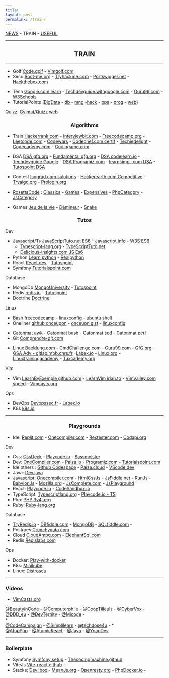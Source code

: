 ```yaml
---
title: 
layout: post
permalink: /train/
---
```


[NEWS](https://cylmat.github.io/news) - TRAIN - [USEFUL](https://cylmat.github.io/useful)

---
## <center>TRAIN</center>
---

* Golf [Code.golf](https://code.golf) - [Vimgolf.com](https://www.vimgolf.com) 
* Secu [Root-me.org](https://www.root-me.org) - [Tryhackme.com](https://tryhackme.com) - [Portswigger.net](https://portswigger.net/web-security) - [Hackthebox.com](https://www.hackthebox.com) 

- Tech [Google.com learn](https://developers.google.com/learn) - [Techdevguide.withgoogle.com](https://techdevguide.withgoogle.com) - [Guru99.com](https://www.guru99.com) - [W3Schools](https://www.w3schools.com)
- TutorialPoints ([BigData](https://www.tutorialspoint.com/big_data_tutorials.htm) - [db](https://www.tutorialspoint.com/database_tutorials.htm) - [mng](https://www.tutorialspoint.com/management_tutorials.htm) -[hack](https://www.tutorialspoint.com/ethical_hacking) - [ops](https://www.tutorialspoint.com/devops_tutorials.htm) - [prog](https://www.tutorialspoint.com/computer_programming_tutorials.htm) - [web](https://www.tutorialspoint.com/web_development_tutorials.htm))
  
Quizz: [Cylmat/Quizz web](https://github.com/cylmat/docs/blob/main/quizz_tech_web.md)


### <center>Algorithms</center> 

* Train [Hackerrank.com](https://www.hackerrank.com) - [Interviewbit.com](https://www.interviewbit.com/courses/programming) - [Freecodecamp.org](https://www.freecodecamp.org/learn) - [Leetcode.com](https://leetcode.com/explore) - [Codewars](https://www.codewars.com) - [Codechef.com certif](https://www.codechef.com/certification/data-structures-and-algorithms/prepare) - [Techiedelight](https://www.techiedelight.com) - [Codecademy.com](https://www.codecademy.com) - [Codingame.com](https://www.codingame.com) 
* DSA [DSA gfg.org](https://www.geeksforgeeks.org/data-structures) - [Fundamental gfg.org](https://www.geeksforgeeks.org/fundamentals-of-algorithms) - [DSA codelearn.io](https://codelearn.io/learning/data-structure-and-algorithms) - [Techdevguide Google](https://techdevguide.withgoogle.com/paths/data-structures-and-algorithms/) - [DSA Programiz.com](https://www.programiz.com/dsa) - [learnsimpli.com DSA](https://www.learnsimpli.com/data-structures-and-algorithms/) - [Tutospoint DSA](https://www.tutorialspoint.com/data_structures_algorithms/index.htm)

* Contest [Isograd.com solutions](https://www.isograd-testingservices.com/FR/solutions-challenges-de-code) - [Hackerearth.com Competitive](https://www.hackerearth.com/fr/getstarted-competitive-programming) - [Tryalgo.org](https://tryalgo.org/problems) - [Prologin.org](https://prologin.org/archives/) 
* [RosettaCode](https://rosettacode.org) : [Classics](https://rosettacode.org/wiki/Category:Classic_CS_problems_and_programs) - [Games](https://rosettacode.org/wiki/Category:Games) - [Expensives](https://rosettacode.org/wiki/Category:Pages_with_too_many_expensive_parser_function_calls) - [PhpCategory](https://rosettacode.org/wiki/Category:PHP) - [JsCategory](https://rosettacode.org/wiki/Category:JavaScript) 
* Games [Jeu de la vie](https://fr.wikipedia.org/wiki/Jeu_de_la_vie) - [Démineur](https://fr.wikipedia.org/wiki/D%C3%A9mineur_(genre_de_jeu_vid%C3%A9o)) - [Snake](https://fr.wikipedia.org/wiki/Snake_(genre_de_jeu_vid%C3%A9o))


### <center>Tutos</center>

Dev
* Javascript/Ts [JavaScriptTuto.net ES6](https://www.javascripttutorial.net/es6) - [Javascript.info](https://fr.javascript.info) - [W3S ES6](https://www.w3schools.com/js/js_es6.asp)
  + [Typescript-lang.org](https://www.typescriptlang.org/docs/handbook/typescript-from-scratch.html) - [TypeScriptTuto.net](https://www.typescripttutorial.net)
  + [Delicious-insights.com JS Es6](https://delicious-insights.com/fr/articles-et-tutos)
* Python [Learn python](https://www.learnpython.org) - [Realpython](https://realpython.com) 
* React [React.dev](https://react.dev/learn) - [Tutospoint](https://www.tutorialspoint.com/reactjs/reactjs_installation.htm)
* Symfony [Tutorialspoint.com](https://www.tutorialspoint.com/symfony/index.htm)

Database  
* MongoDb [MongoUniversity](https://learn.mongodb.com) - [Tutospoint](https://www.tutorialspoint.com/mongodb) 
* Redis [redis.io](https://redis.io/learn) - [Tutospoint](https://www.tutorialspoint.com/redis) 
* Doctrine [Doctrine](https://www.doctrine-project.org) 

Linux  
+ Bash [freecodecamp](https://www.freecodecamp.org/news/bash-scripting-tutorial-linux-shell-script-and-command-line-for-beginners/) - [linuxconfig](https://linuxconfig.org/bash-scripting-tutorial) - [ubuntu shell](https://doc.ubuntu-fr.org/tutoriel/script_shell) 
+ Oneliner [github onceupon](https://github.com/onceupon/Bash-Oneliner) - [onceuon gist](https://gist.github.com/onceupon/b225f26c4cbc6eb4c41c3a4f09ba9ed7) - [linuxconfig](https://linuxconfig.org/linux-complex-bash-one-liner-examples) 
- [Catonmat awk](https://catonmat.net/awk-one-liners-explained-part-one) - [Catonmat bash](https://catonmat.net/bash-one-liners-explained-part-one) - [Catonmat sed](https://catonmat.net/sed-one-liners-explained-part-one) - [Catonmat perl](https://catonmat.net/perl-one-liners-explained-part-one)
- Git [Comprendre-git.com](https://comprendre-git.com)

+ Linux [Baeldung.com](https://www.baeldung.com/linux) - [CmdChallenge.com](https://cmdchallenge.com) - [Guru99.com](https://www.guru99.com/fr/unix-linux-tutorial.html) - [GfG.org](https://www.geeksforgeeks.org/linux-tutorial) - [GSA Adv - gitlab.mbb.cnrs.fr](https://gitlab.mbb.cnrs.fr/f/site/form1/ttext) -[Labex.io](https://labex.io/skilltrees/linux) - [Linux.org](https://www.linux.org/forums/#linux-tutorials.122) -  [Linuxtrainingacademy](https://www.linuxtrainingacademy.com) - [Tuxcademy.org](https://www.tuxcademy.org/product/grd2)

Vim  
+ Vim [LearnByExemple github.com](https://learnbyexample.github.io/vim_reference) - [LearnVim irian.to](https://learnvim.irian.to) - [VimValley.com speed](https://vimvalley.com/vim-movement-speed-challenge) - [Vimcasts.org](http://vimcasts.org)
 
Ops
+ DevOps [Devopssec.fr](https://devopssec.fr) - [Labex.io](https://labex.io/skilltrees/devops)
+ K8s [k8s.io](https://kubernetes.io/docs/tutorials)

---

### <center>Playgrounds</center> 

- Ide: [Replit.com](https://replit.com/~) - [Onecompiler.com](https://onecompiler.com) - [Rextester.com](https://rextester.com) - [Codapi.org](https://codapi.org)  

Dev  
* Css: [CssDeck](https://cssdeck.com/) - [Playcode.io](https://playcode.io/css) - [Sassmeister](https://www.sassmeister.com) 
* Dev: [OneCompiler.com](https://onecompiler.com) - [Paiza.io](https://paiza.io/en) - [Programiz.com](https://www.programiz.com/python-programming/online-compiler) - [Tutorialspoint.com](https://www.tutorialspoint.com/codingground.htm) 
* Ide others : [Github Codespace](https://github.com/codespaces) - [Paiza.cloud](https://paiza.cloud) - [VScode.dev](https://vscode.dev)
* Java: [Dev.java](https://dev.java/playground) 
* Javascript: [Onecompiler.com](https://onecompiler.com/javascript) - [HtmlCssJs](https://html-css-js.com) - [JsFiddle.net](https://jsfiddle.net) - [RunJs](https://runjs.co) - [BabylonJs](https://playground.babylonjs.com) - [Mozilla.org](https://developer.mozilla.org/en-US/play) - [JsComplete.com](https://jscomplete.com/playground) - [JsPlayground](https://www.jsplayground.dev) 
* React: [Playcode.io](https://playcode.io/react) - [CodeSandbox.io](https://codesandbox.io/s) 
* TypeScript: [Typescriptlang.org](https://www.typescriptlang.org/play) - [Playcode.io - TS](https://playcode.io/typescript-playground)
* Php: [PHP 3v4l.org](https://3v4l.org) 
* Ruby: [Ruby-lang.org](https://try.ruby-lang.org/playground/) 

Database   
* [TryRedis.io](https://try.redis.io) - [DBfiddle.com](https://www.db-fiddle.com) - [MongoDB](https://mongoplayground.net) - [SQLfiddle.com](http://sqlfiddle.com) -
* Postgres [Crunchydata.com](https://www.crunchydata.com/developers/playground)
* Cloud [CloudAmpq.com](https://customer.cloudamqp.com) - [ElephantSql.com](https://customer.elephantsql.com) 
* Redis [Redislabs.com](https://app.redislabs.com) 

Ops  
* Docker: [Play-with-docker](https://labs.play-with-docker.com) 
* K8s: [Minikube](https://minikube.sigs.k8s.io/docs/start) 
* Linux: [Distrosea](https://distrosea.com) 

---
### Videos

- [VimCasts.org](http://vimcasts.org)

[@BeautyinCode](https://www.youtube.com/@BeautyinCode) - 
[@Computerphile](https://www.youtube.com/@Computerphile) - 
[@CoopTilleuls](https://www.youtube.com/@coopTilleuls) - 
[@CyberVox](https://www.youtube.com/@CyberVox) - 
[@DDD_eu](https://www.youtube.com/@ddd_eu) - 
[@DevTernity](https://www.youtube.com/@DevTernity) - 
[@Micode](https://www.youtube.com/@Micode) -   
*  
[@CodeCampaign](https://www.youtube.com/@CodeCampaign) - 
[@Simplilearn](https://www.youtube.com/@SimplilearnOfficial) -
[@techdose4u](https://www.youtube.com/@techdose4u) -
*  
[@AfupPhp](https://www.youtube.com/@afupPHP) - 
[@AtomicReact](https://www.youtube.com/@atomicreact) - 
[@Java](https://www.youtube.com/@java) - 
[@YoanDev](https://m.youtube.com/@yoandevco)

---
### Boilerplate

- Symfony [Symfony setup](https://symfony.com/doc/current/setup.html) - [Thecodingmachine.github](https://thecodingmachine.github.io/symfony-boilerplate)
- ViteJs [Vite-react.github](https://github.com/RicardoValdovinos/vite-react-boilerplate) - 
- Stacks: [Devilbox](http://devilbox.org) - [MeanJs.org](http://meanjs.org) - [Openresty.org](https://openresty.org) - [PhpDocker.io](https://phpdocker.io) - 
